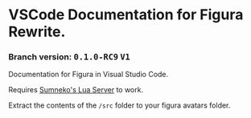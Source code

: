 # VSCode Documentation for Figura Rewrite.
### Branch version: <kbd>**0.1.0-RC9**</kbd> <kbd>**V1**</kbd>

Documentation for Figura in Visual Studio Code.

Requires [Sumneko's Lua Server](https://marketplace.visualstudio.com/items?itemName=sumneko.lua) to work.

Extract the contents of the `/src` folder to your figura avatars folder.
